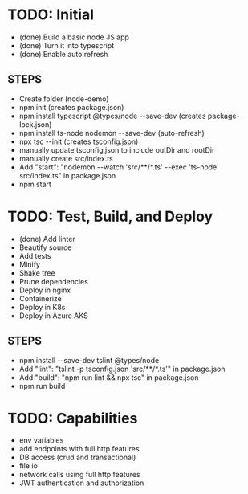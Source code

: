 # TODO: Initial
- (done) Build a basic node JS app
- (done) Turn it into typescript
- (done) Enable auto refresh

## STEPS
- Create folder (node-demo)
- npm init (creates package.json)
- npm install typescript @types/node --save-dev (creates package-lock.json)
- npm install ts-node nodemon --save-dev (auto-refresh)
- npx tsc --init (creates tsconfig.json)
- manually update tsconfig.json to include outDir and rootDir
- manually create src/index.ts
- Add "start": "nodemon --watch 'src/**/*.ts' --exec 'ts-node' src/index.ts" in package.json
- npm start

# TODO: Test, Build, and Deploy
- (done) Add linter
- Beautify source
- Add tests
- Minify
- Shake tree
- Prune dependencies
- Deploy in nginx
- Containerize
- Deploy in K8s
- Deploy in Azure AKS

## STEPS
- npm install --save-dev tslint @types/node
- Add "lint": "tslint -p tsconfig.json 'src/**/*.ts'" in package.json
- Add "build": "npm run lint && npx tsc" in package.json
- npm run build

# TODO: Capabilities
- env variables
- add endpoints with full http features
- DB access (crud and transactional)
- file io
- network calls using full http features
- JWT authentication and authorization
